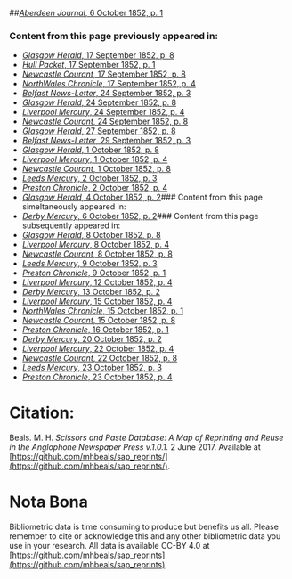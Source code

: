 ##[*Aberdeen Journal*, 6 October 1852, p. 1](https://mhbeals.github.io/sap_html/Aberdeen-Journal/Aberdeen-Journal-6-October-1852-p-1)

### Content from this page previously appeared in:
+ [*Glasgow Herald*, 17 September 1852, p. 8](https://mhbeals.github.io/sap_html/Glasgow-Herald/Glasgow-Herald-17-September-1852-p-8)
+ [*Hull Packet*, 17 September 1852, p. 1](https://mhbeals.github.io/sap_html/Hull-Packet/Hull-Packet-17-September-1852-p-1)
+ [*Newcastle Courant*, 17 September 1852, p. 8](https://mhbeals.github.io/sap_html/Newcastle-Courant/Newcastle-Courant-17-September-1852-p-8)
+ [*NorthWales Chronicle*, 17 September 1852, p. 4](https://mhbeals.github.io/sap_html/NorthWales-Chronicle/NorthWales-Chronicle-17-September-1852-p-4)
+ [*Belfast News-Letter*, 24 September 1852, p. 3](https://mhbeals.github.io/sap_html/Belfast-News-Letter/Belfast-News-Letter-24-September-1852-p-3)
+ [*Glasgow Herald*, 24 September 1852, p. 8](https://mhbeals.github.io/sap_html/Glasgow-Herald/Glasgow-Herald-24-September-1852-p-8)
+ [*Liverpool Mercury*, 24 September 1852, p. 4](https://mhbeals.github.io/sap_html/Liverpool-Mercury/Liverpool-Mercury-24-September-1852-p-4)
+ [*Newcastle Courant*, 24 September 1852, p. 8](https://mhbeals.github.io/sap_html/Newcastle-Courant/Newcastle-Courant-24-September-1852-p-8)
+ [*Glasgow Herald*, 27 September 1852, p. 8](https://mhbeals.github.io/sap_html/Glasgow-Herald/Glasgow-Herald-27-September-1852-p-8)
+ [*Belfast News-Letter*, 29 September 1852, p. 3](https://mhbeals.github.io/sap_html/Belfast-News-Letter/Belfast-News-Letter-29-September-1852-p-3)
+ [*Glasgow Herald*, 1 October 1852, p. 8](https://mhbeals.github.io/sap_html/Glasgow-Herald/Glasgow-Herald-1-October-1852-p-8)
+ [*Liverpool Mercury*, 1 October 1852, p. 4](https://mhbeals.github.io/sap_html/Liverpool-Mercury/Liverpool-Mercury-1-October-1852-p-4)
+ [*Newcastle Courant*, 1 October 1852, p. 8](https://mhbeals.github.io/sap_html/Newcastle-Courant/Newcastle-Courant-1-October-1852-p-8)
+ [*Leeds Mercury*, 2 October 1852, p. 3](https://mhbeals.github.io/sap_html/Leeds-Mercury/Leeds-Mercury-2-October-1852-p-3)
+ [*Preston Chronicle*, 2 October 1852, p. 4](https://mhbeals.github.io/sap_html/Preston-Chronicle/Preston-Chronicle-2-October-1852-p-4)
+ [*Glasgow Herald*, 4 October 1852, p. 2](https://mhbeals.github.io/sap_html/Glasgow-Herald/Glasgow-Herald-4-October-1852-p-2)### Content from this page simeltaneously appeared in:
+ [*Derby Mercury*, 6 October 1852, p. 2](https://mhbeals.github.io/sap_html/Derby-Mercury/Derby-Mercury-6-October-1852-p-2)### Content from this page subsequently appeared in:
+ [*Glasgow Herald*, 8 October 1852, p. 8](https://mhbeals.github.io/sap_html/Glasgow-Herald/Glasgow-Herald-8-October-1852-p-8)
+ [*Liverpool Mercury*, 8 October 1852, p. 4](https://mhbeals.github.io/sap_html/Liverpool-Mercury/Liverpool-Mercury-8-October-1852-p-4)
+ [*Newcastle Courant*, 8 October 1852, p. 8](https://mhbeals.github.io/sap_html/Newcastle-Courant/Newcastle-Courant-8-October-1852-p-8)
+ [*Leeds Mercury*, 9 October 1852, p. 3](https://mhbeals.github.io/sap_html/Leeds-Mercury/Leeds-Mercury-9-October-1852-p-3)
+ [*Preston Chronicle*, 9 October 1852, p. 1](https://mhbeals.github.io/sap_html/Preston-Chronicle/Preston-Chronicle-9-October-1852-p-1)
+ [*Liverpool Mercury*, 12 October 1852, p. 4](https://mhbeals.github.io/sap_html/Liverpool-Mercury/Liverpool-Mercury-12-October-1852-p-4)
+ [*Derby Mercury*, 13 October 1852, p. 2](https://mhbeals.github.io/sap_html/Derby-Mercury/Derby-Mercury-13-October-1852-p-2)
+ [*Liverpool Mercury*, 15 October 1852, p. 4](https://mhbeals.github.io/sap_html/Liverpool-Mercury/Liverpool-Mercury-15-October-1852-p-4)
+ [*NorthWales Chronicle*, 15 October 1852, p. 1](https://mhbeals.github.io/sap_html/NorthWales-Chronicle/NorthWales-Chronicle-15-October-1852-p-1)
+ [*Newcastle Courant*, 15 October 1852, p. 8](https://mhbeals.github.io/sap_html/Newcastle-Courant/Newcastle-Courant-15-October-1852-p-8)
+ [*Preston Chronicle*, 16 October 1852, p. 1](https://mhbeals.github.io/sap_html/Preston-Chronicle/Preston-Chronicle-16-October-1852-p-1)
+ [*Derby Mercury*, 20 October 1852, p. 2](https://mhbeals.github.io/sap_html/Derby-Mercury/Derby-Mercury-20-October-1852-p-2)
+ [*Liverpool Mercury*, 22 October 1852, p. 4](https://mhbeals.github.io/sap_html/Liverpool-Mercury/Liverpool-Mercury-22-October-1852-p-4)
+ [*Newcastle Courant*, 22 October 1852, p. 8](https://mhbeals.github.io/sap_html/Newcastle-Courant/Newcastle-Courant-22-October-1852-p-8)
+ [*Leeds Mercury*, 23 October 1852, p. 3](https://mhbeals.github.io/sap_html/Leeds-Mercury/Leeds-Mercury-23-October-1852-p-3)
+ [*Preston Chronicle*, 23 October 1852, p. 4](https://mhbeals.github.io/sap_html/Preston-Chronicle/Preston-Chronicle-23-October-1852-p-4)
                    
# Citation: 

Beals. M. H. *Scissors and Paste Database: A Map of Reprinting and Reuse in the Anglophone Newspaper Press v.1.0.1.* 2 June 2017. Available at [https://github.com/mhbeals/sap_reprints/](https://github.com/mhbeals/sap_reprints/). 
                    
# Nota Bona

Bibliometric data is time consuming to produce but benefits us all. Please remember to cite or acknowledge this and any other bibliometric data you use in your research. All data is available CC-BY 4.0 at [https://github.com/mhbeals/sap_reprints](https://github.com/mhbeals/sap_reprints)